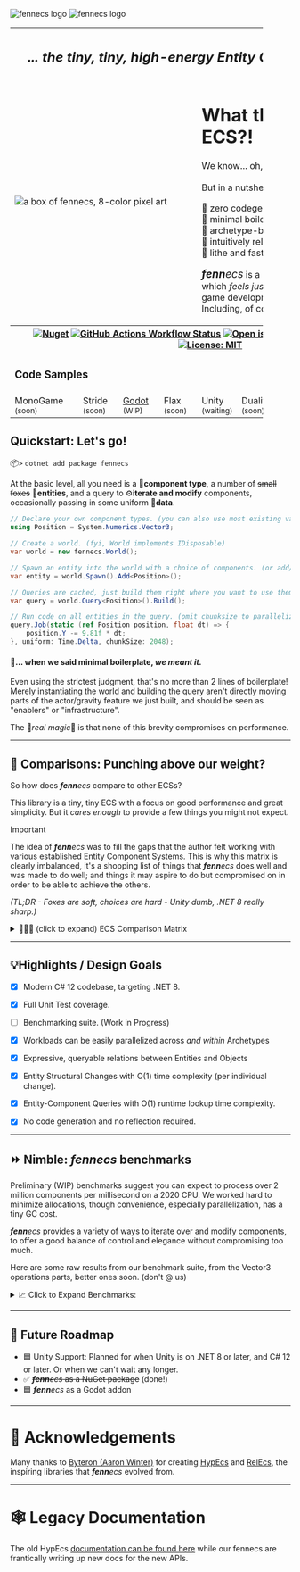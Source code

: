 ![fennecs logo](./docs/logos/fennecs-logo-darkmode.svg#gh-dark-mode-only) ![fennecs logo](./docs/logos/fennecs-logo-lightmode.svg#gh-light-mode-only)

<table style="width: 90%">
   <th colspan="9">
      <h2><em>... the tiny, tiny, high-energy Entity Component System!</em></h2>
   </th>
   <tr>
      <td colspan="4" style="width: fit-content">
         <img src="docs/logos/fennecs.png" alt="a box of fennecs, 8-color pixel art" style="min-width: 320px"/>
      </td>
      <td colspan="5">
         <h1>What the fox, another ECS?!</h1>
         <p>We know... oh, <em>we know.</em> 😩</p>
         <p>But in a nutshell, <a href="https://fennecs.tech"><span style="font-size: larger"><em><b>fenn</b>ecs</em></span></a> is...</p>
         <p>
            🐾 zero codegen<br/>
            🐾 minimal boilerplate<br/>
            🐾 archetype-based<br/>
            🐾 intuitively relational<br/>
            🐾 lithe and fast<br/>
         </p>
         <p><span style="font-size: larger"><em><b>fenn</b>ecs</em></span> is a re-imagining of <a href="https://github.com/Byteron/HypEcs">RelEcs/HypEcs</a> 
            which <em>feels just right<a href="#quickstart-lets-go">*</a></em> for high performance game development in any modern C# engine. Including, of course, the fantastic <a href="https://godotengine.org">Godot</a>.
         </p>
        <p></p>
      </td>
   </tr>
<th colspan="9">
     <a href="https://www.nuget.org/packages/fennecs/"><img alt="Nuget" src="https://img.shields.io/nuget/v/fennecs?color=blue"/></a>
     <a href="https://github.com/thygrrr/fennECS/actions"><img alt="GitHub Actions Workflow Status" src="https://img.shields.io/github/actions/workflow/status/thygrrr/fennECS/xUnit.yml"/></a>
     <a href="https://github.com/thygrrr/fennECS/issues"><img alt="Open issues" src="https://img.shields.io/github/issues-raw/thygrrr/fennECS?color=green"/></a>
     <img alt="GitHub top language" src="https://img.shields.io/github/languages/top/thygrrr/fennECS"/>
     <a href="https://github.com/thygrrr/fennECS?tab=MIT-1-ov-file#readme"><img alt="License: MIT" src="https://img.shields.io/github/license/thygrrr/fennECS?color=blue"/></a>
</th>
   <tr>
      <td colspan="3"><h3>Code Samples</h3></td>
      <td colspan="7">
      </td>
   </tr>
   <tr>
      <td>MonoGame<br/><sup>(soon)</sup></td>
      <td>Stride<br/><sup>(soon)</sup></td>
      <td><a href="https://github.com/thygrrr/fennecs/tree/main/examples/example-godot">Godot<br/><sup>(WIP)</sup></a></td>
      <td>Flax<br/><sup>(soon)</sup></td>
      <td>Unity<br/><sup>(waiting)</sup></td>
      <td>Duality<br/><sup>(soon)</sup></td>
      <td>Evergine<br/><sup>(soon)</sup></td>
      <td>UNIGINE<br/><sup>(soon)</sup></td>
      <td>NeoAxis<br/><sup>(soon)</sup></td>
   </tr>
</table>

## Quickstart: Let's go!
📦`>` `dotnet add package fennecs`

At the basic level, all you need is a 🧩**component type**, a number of ~~small foxes~~ 🦊**entities**, and a query to ⚙️**iterate and modify** components, occasionally passing in some uniform 💾**data**.

```csharp
// Declare your own component types. (you can also use most existing value or reference types)
using Position = System.Numerics.Vector3;

// Create a world. (fyi, World implements IDisposable)
var world = new fennecs.World();

// Spawn an entity into the world with a choice of components. (or add/remove them later)
var entity = world.Spawn().Add<Position>();

// Queries are cached, just build them right where you want to use them.
var query = world.Query<Position>().Build();

// Run code on all entities in the query. (omit chunksize to parallelize only by archetype)
query.Job(static (ref Position position, float dt) => {
    position.Y -= 9.81f * dt;
}, uniform: Time.Delta, chunkSize: 2048);
```

#### 💢... when we said minimal boilerplate, <em>we meant it.</em>
Even using the strictest judgment, that's no more than 2 lines of boilerplate! Merely instantiating the world and building the query aren't directly moving parts of the actor/gravity feature we just built, and should be seen as "enablers" or "infrastructure".  

The 💫*real magic*💫 is that none of this brevity compromises on performance.

------------------------

## 🥊 Comparisons: Punching above our weight?
So how does _**fenn**ecs_ compare to other ECSs? 

This library is a tiny, tiny ECS with a focus on good performance and great simplicity. But it *cares enough* to provide a few things you might not expect.

> [!IMPORTANT]
> The idea of _**fenn**ecs_ was to fill the gaps that the author felt working with various established Entity Component Systems. This is why this matrix is clearly imbalanced, it's a shopping list of things that _**fenn**ecs_ does well and was made to do
well; and things it may aspire to do but compromised on in order to be able to achieve the others.
>
> <em>(TL;DR - Foxes are soft, choices are hard - Unity dumb, .NET 8 really sharp.)</em>


<details>

<summary>🥇🥈🥉 (click to expand) ECS Comparison Matrix<br/><b></b></summary>

> Here are some of the key properties where _**fenn**ecs_ might be a better or worse choice than its peers. Our resident fennecs have worked with all of these ECSs, and we're happy to answer any questions you might have.

|                                                                           |            _**fenn**ecs_            |                HypEcs                | Entitas |            Unity DOTS            |            DefaultECS            |
|:--------------------------------------------------------------------------|:-----------------------------------:|:------------------------------------:|:-------:|:--------------------------------:|:--------------------------------:|
| Boilerplate-to-Feature Ratio                                              |               3-to-1                |                5-to-1                | 12-to-1 |            27-to-1 😱            |              7-to-1              |
| Entity-Component Queries                                                  |                  ✅                  |                  ✅                   |    ✅    |                ✅                 |                ✅                 |
| Entity-Target Relations                                                   |                  ✅                  |                  ✅                   |    ❌    |                ❌                 | ✅<br/><sup>(Map/MultiMap)</sup> |
| Entity-Object-Relations                                                   |                  ✅                  | 🟨</br><sup>(System.Type only)</sup> |    ❌    |                ❌                 |                ❌                 |
| Target Querying<br/>*<sup>(find all targets of specific relations)</sup>* |                  ✅                  |                  ❌                   |    ❌    |                ❌                 |                ✅                 |
| Wildcard Semantics<br/>*<sup>(match multiple relations in 1 query)</sup>* |                  ✅                  |                  ❌                   |    ❌    |                ❌                 |                ❌                 |
| Journaling                                                                |                  ❌                  |                  ❌                   |   🟨    |                ✅                 |                ❌                 |
| Shared Components                                                         | ✅<br/><sup>(ref types only)</sup>   |                  ❌                   |    ❌    |                🟨<br/><sup>(restrictive)</sup>                |                ✅                 | 
| Mutable Shared Components                                                 |                  ✅                  |                  ❌                   |    ❌    |                ❌                 |                ✅                 | 
| Reference Component Types                                                 |                  ✅                  |                  ❌                   |    ❌    |                ❌                 |                ❌                 |
| Arbitrary Component Types                                                 |                  ✅                  | ✅<br/><sup>(value types only)</sup>  |    ❌    |                ❌                 |                ✅                 |
| Structural Change Events                                                  |      🟨<br/><sup>(soon)</sup>       |                  ❌                   |    ✅    |  ☠️<br/><sup>(unreliable)</sup>  |                ❌                 |
| Workload Scheduling                                                       |      🟨<br/><sup>(soon)</sup>       |                  ❌                   |      ❌  | ✅<br/><sup>(highly static)</sup> |                ✅                 |
| No Code Generation Required                                               |                  ✅                  |                  ✅                   |    ❌    |                ❌                 | 🟨<br/><sup>(roslyn addon)</sup> |
| Enqueue Structural Changes at Any Time                                    |                  ✅                  |                  ✅                   |    ✅    | 🟨<br/><sup>(restrictive)</sup>  |                🟨                |
| Apply Structural Changes at Any Time                                      |                  ❌                  |                  ❌                   |    ✅    |                ❌                 |                ❌                 |
| Parallel Processing                                                       |                 ⭐⭐                  |                  ⭐                   |    ❌    |               ⭐⭐⭐                |                ⭐⭐                |
| Singleton / Unique Components                                             | 🟨<br/><sup>(ref types only)</sup>  |                  ❌                   |    ✅    |  🟨<br/><sup>(per system)</sup>  |                ✅                 |

</details>

------------------------

## 💡Highlights / Design Goals

- [x] Modern C# 12 codebase, targeting .NET 8.
- [x] Full Unit Test coverage.
- [ ] Benchmarking suite. (Work in Progress)

- [x] Workloads can be easily parallelized across *and within* Archetypes

- [x] Expressive, queryable relations between Entities and Objects
- [x] Entity Structural Changes with O(1) time complexity (per individual change).
- [x] Entity-Component Queries with O(1) runtime lookup time complexity.

- [x] No code generation and no reflection required.



------------------------

## ⏩ Nimble: _**fenn**ecs_ benchmarks

Preliminary (WIP) benchmarks suggest you can expect to process over 2 million components per millisecond on a 2020 CPU.
We worked hard to minimize allocations, though convenience, especially parallelization, has a tiny GC cost. 

_**fenn**ecs_ provides a variety of ways to iterate over and modify components, to offer a good balance of control and elegance without compromising too much. 

Here are some raw results from our benchmark suite, from the Vector3 operations parts, better ones soon.
(don't @ us)

<details>

<summary>📈 Click to Expand Benchmarks: </summary>
<pre>executing a System.Numerics.Vector3 cross product and writing the result back with various calling methods</pre>

| Method                                       | entityCount   | Mean         | StdDev     | Ratio |
|--------------------------------------------- |---------------|-------------:|-----------:|------:|
| CrossProduct_Single_ECS_Lambda               | 1_000         |     2.004 us |  0.0978 us |  1.43 |
| CrossProduct_Parallel_ECS_Lambda             | 1_000         |     2.211 us |  0.0255 us |  1.58 |
| CrossProduct_Single_Span_Delegate            | 1_000         |     1.397 us |  0.0081 us |  1.00 |
| CrossProduct_Single_ECS_Delegate             | 1_000         |     2.085 us |  0.1131 us |  1.49 |
| CrossProduct_Single_ECS_Raw                  | 1_000         |     1.402 us |  0.0047 us |  1.00 |
| CrossProduct_Parallel_ECS_Raw                | 1_000         |     3.135 us |  0.0791 us |  2.24 |
| CrossProduct_Parallel_ECS_Delegate_Archetype | 1_000         |     2.211 us |  0.0163 us |  1.58 |
| CrossProduct_Parallel_ECS_Delegate_Chunk1k   | 1_000         |     2.195 us |  0.0013 us |  1.57 |
|                                              |               |              |            |       |
| CrossProduct_Single_ECS_Lambda               | 10_000        |    21.225 us |  1.4498 us |  1.73 |
| CrossProduct_Parallel_ECS_Lambda             | 10_000        |    24.437 us |  4.3404 us |  1.99 |
| CrossProduct_Single_Span_Delegate            | 10_000        |    12.288 us |  0.0282 us |  1.00 |
| CrossProduct_Single_ECS_Delegate             | 10_000        |    23.880 us |  1.9409 us |  1.94 |
| CrossProduct_Single_ECS_Raw                  | 10_000        |    12.388 us |  0.2673 us |  1.01 |
| CrossProduct_Parallel_ECS_Raw                | 10_000        |     8.111 us |  0.2773 us |  0.66 |
| CrossProduct_Parallel_ECS_Delegate_Archetype | 10_000        |    19.933 us |  0.0618 us |  1.62 |
| CrossProduct_Parallel_ECS_Delegate_Chunk1k   | 10_000        |    27.770 us |  0.2301 us |  2.26 |
|                                              |               |              |            |       |
| CrossProduct_Single_ECS_Lambda               | 100_000       |   173.340 us |  0.1528 us |  1.43 |
| CrossProduct_Parallel_ECS_Lambda             | 100_000       |   198.162 us |  1.7237 us |  1.64 |
| CrossProduct_Single_Span_Delegate            | 100_000       |   120.979 us |  0.8806 us |  1.00 |
| CrossProduct_Single_ECS_Delegate             | 100_000       |   195.004 us | 30.5909 us |  1.61 |
| CrossProduct_Single_ECS_Raw                  | 100_000       |   120.062 us |  0.2062 us |  0.99 |
| CrossProduct_Parallel_ECS_Raw                | 100_000       |    53.235 us |  1.2900 us |  0.44 |
| CrossProduct_Parallel_ECS_Delegate_Archetype | 100_000       |   197.735 us |  1.1834 us |  1.63 |
| CrossProduct_Parallel_ECS_Delegate_Chunk1k   | 100_000       |    67.614 us |  1.4787 us |  0.56 |
|                                              |               |              |            |       |
| CrossProduct_Single_ECS_Lambda               | 1_000_000     | 1,789.284 us | 71.5104 us |  1.49 |
| CrossProduct_Parallel_ECS_Lambda             | 1_000_000     | 1,978.499 us |  9.4791 us |  1.65 |
| CrossProduct_Single_Span_Delegate            | 1_000_000     | 1,197.915 us |  2.9327 us |  1.00 |
| CrossProduct_Single_ECS_Delegate             | 1_000_000     | 1,734.629 us |  2.4107 us |  1.45 |
| CrossProduct_Single_ECS_Raw                  | 1_000_000     | 1,208.246 us |  4.2537 us |  1.01 |
| CrossProduct_Parallel_ECS_Raw                | 1_000_000     |   363.921 us |  5.6343 us |  0.30 |
| CrossProduct_Parallel_ECS_Delegate_Archetype | 1_000_000     | 1,980.063 us | 18.7070 us |  1.65 |
| CrossProduct_Parallel_ECS_Delegate_Chunk1k   | 1_000_000     |   305.559 us |  1.2544 us |  0.26 |

</details>

------------------------

## 📅 Future Roadmap

- 🟦 Unity Support: Planned for when Unity is on .NET 8 or later, and C# 12 or later. Or when we can't wait any longer.
- ✅ ~~_**fenn**ecs_ as a NuGet package~~ (done!)
- 🟦 _**fenn**ecs_ as a Godot addon

------------------------

# 🧡 Acknowledgements
Many thanks to [Byteron (Aaron Winter)](https://github.com/Byteron) for creating [HypEcs](https://github.com/Byteron/HypEcs) and [RelEcs](https://github.com/Byteron/RelEcs), the inspiring libraries that _**fenn**ecs_ evolved from.


------------------------

# 🕸️ Legacy Documentation

The old HypEcs [documentation can be found here](docs/legacy.md) while our fennecs are frantically writing up new docs for the new APIs.


